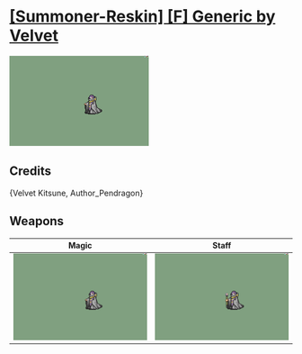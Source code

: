 # [\[Summoner-Reskin\] \[F\] Generic by Velvet](./)

<img src="./6.%20Magic/Magic_000.png" alt="[Summoner-Reskin] [F] Generic by Velvet standing" />

## Credits

{Velvet Kitsune, Author_Pendragon}

## Weapons


|Magic |Staff |
|  :---: | :---: |
| <img alt="Magic animation" src="./6.%20Magic/Magic.gif" /> | <img alt="Staff animation" src="./7.%20Staff/Staff.gif" /> |

